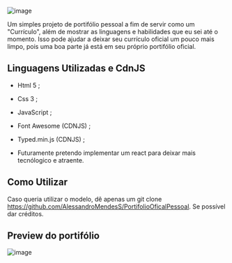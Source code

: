 ![image](https://github.com/user-attachments/assets/4d2da589-69ee-40f6-bef7-721b60906224)



Um simples projeto de portifólio pessoal a fim de servir como um "Currículo", além de mostrar as linguagens e habilidades que eu sei até o momento. Isso pode ajudar a deixar seu currículo oficial um pouco mais limpo, pois uma boa parte já está em seu próprio portifólio oficial.

## Linguagens Utilizadas e CdnJS

- Html 5 ;
- Css 3 ;
- JavaScript ;

- Font Awesome (CDNJS) ;
- Typed.min.js (CDNJS) ; 
- Futuramente pretendo implementar um react para deixar mais tecnólogico e atraente.

## Como Utilizar

Caso queria utilizar o modelo, dê apenas um git clone https://github.com/AlessandroMendesS/PortifolioOficalPessoal. 
Se possível dar créditos.

## Preview do portifólio

![image](https://github.com/user-attachments/assets/5ac6ad36-bd43-4522-ada7-47e8edcd206a)
